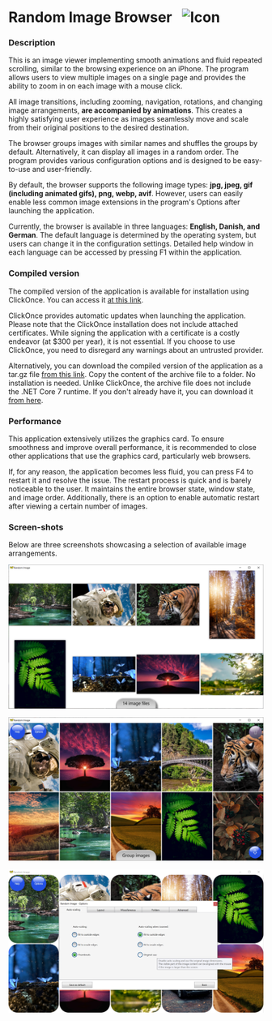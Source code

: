# Random Image Browser &nbsp; ![Icon](src/Resources/butterfly.ico?raw=true)

### Description

This is an image viewer implementing smooth animations and fluid repeated scrolling, similar to the browsing experience on an iPhone.
The program allows users to view multiple images on a single page and provides the ability to zoom in on each image with a mouse click.

All image transitions, including zooming, navigation, rotations, and changing image arrangements, **are accompanied by animations**.
This creates a highly satisfying user experience as images seamlessly move and scale from their original positions to the desired destination.

The browser groups images with similar names and shuffles the groups by default. Alternatively, it can display all images in a random order.
The program provides various configuration options and is designed to be easy-to-use and user-friendly.

By default, the browser supports the following image types: **jpg, jpeg, gif (including animated gifs), png, webp, avif**. However, users
can easily enable less common image extensions in the program's Options after launching the application.

Currently, the browser is available in three languages: **English, Danish, and German**. The default language is determined
by the operating system, but users can change it in the configuration settings. Detailed help window in each language can be accessed
by pressing F1 within the application.

### Compiled version

The compiled version of the application is available for installation using ClickOnce. You can access it
[at this link](https://htmlpreview.github.io/?https://raw.githubusercontent.com/RadekBuczkowski/random_image_browser/main/ClickOnce/Publish.html).

ClickOnce provides automatic updates when launching the application. Please note that the ClickOnce installation does not include attached certificates. While signing the application with a certificate is a costly endeavor (at $300 per year), it is not essential. If you choose to use ClickOnce, you need to disregard any warnings about an untrusted provider.

Alternatively, you can download the compiled version of the application as a tar.gz file [from this link](https://raw.githubusercontent.com/RadekBuczkowski/random_image_browser/main/publish/RandomImageBrowser.tar.gz).
Copy the content of the archive file to a folder. No installation is needed. Unlike ClickOnce, the archive file does not include the .NET Core 7 runtime.
If you don't already have it, you can download it [from here](https://dotnet.microsoft.com/en-us/download/dotnet/thank-you/runtime-7.0.4-windows-x64-installer).

### Performance

This application extensively utilizes the graphics card. To ensure smoothness and improve overall performance, it is recommended to close other applications that use the graphics card, particularly web browsers.

If, for any reason, the application becomes less fluid, you can press F4 to restart it and resolve the issue. The restart process is quick and is barely noticeable to the user. It maintains the entire browser state, window state, and image order. Additionally, there is an option to enable automatic restart after viewing a certain number of images.

### Screen-shots

Below are three screenshots showcasing a selection of available image arrangements.

![Icon](demo/demo1.jpg?raw=true)

![Icon](demo/demo2.jpg?raw=true)

![Icon](demo/demo3.jpg?raw=true)
